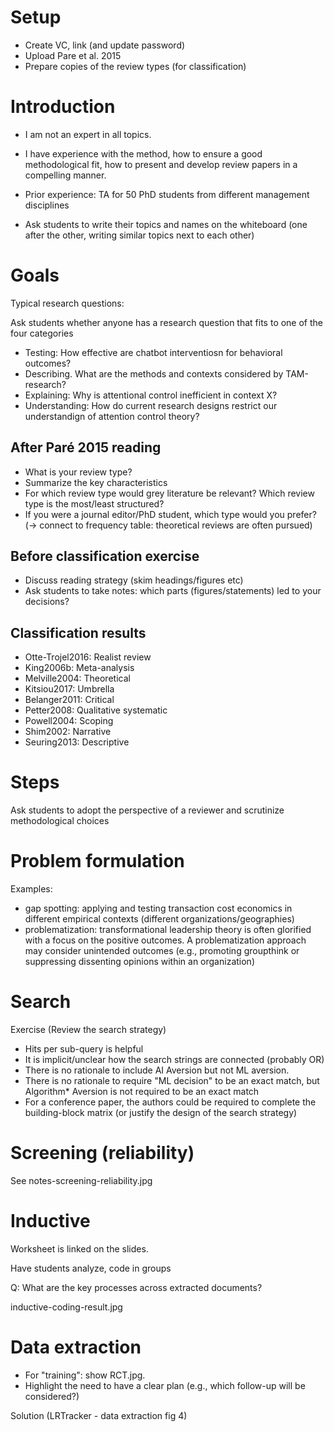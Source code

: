 
# Setup

- Create VC, link (and update password)
- Upload Pare et al. 2015
- Prepare copies of the review types (for classification)

# Introduction

- I am not an expert in all topics. 
- I have experience with the method, how to ensure a good methodological fit, how to present and develop review papers in a compelling manner.
- Prior experience: TA for 50 PhD students from different management disciplines

- Ask students to write their topics and names on the whiteboard (one after the other, writing similar topics next to each other)

# Goals

Typical research questions:

Ask students whether anyone has a research question that fits to one of the four categories

- Testing: How effective are chatbot interventiosn for behavioral outcomes?
- Describing. What are the methods and contexts considered by TAM-research?
- Explaining: Why is attentional control inefficient in context X?
- Understanding: How do current research designs restrict our understandign of attention control theory?


## After Paré 2015 reading

- What is your review type?
- Summarize the key characteristics
- For which review type would grey literature be relevant? Which review type is the most/least structured?
- If you were a journal editor/PhD student, which type would you prefer? (-> connect to frequency table: theoretical reviews are often pursued)


## Before classification exercise

- Discuss reading strategy (skim headings/figures etc)
- Ask students to take notes: which parts (figures/statements) led to your decisions?


## Classification results

- Otte-Trojel2016: Realist review
- King2006b: Meta-analysis
- Melville2004: Theoretical
- Kitsiou2017: Umbrella
- Belanger2011: Critical
- Petter2008: Qualitative systematic
- Powell2004: Scoping
- Shim2002: Narrative
- Seuring2013: Descriptive


# Steps

Ask students to adopt the perspective of a reviewer and scrutinize methodological choices


# Problem formulation

Examples:

- gap spotting: applying and testing transaction cost economics in different empirical contexts (different organizations/geographies)
- problematization: transformational leadership theory is often glorified with a focus on the positive outcomes. A problematization approach may consider unintended outcomes (e.g., promoting groupthink or suppressing dissenting opinions within an organization)

# Search

Exercise (Review the search strategy)

- Hits per sub-query is helpful
- It is implicit/unclear how the search strings are connected (probably OR)
- There is no rationale to include AI Aversion but not ML aversion.
- There is no rationale to require "ML decision" to be an exact match, but Algorithm* Aversion is not required to be an exact match
- For a conference paper, the authors could be required to complete the building-block matrix (or justify the design of the search strategy)

# Screening (reliability)

See notes-screening-reliability.jpg

# Inductive

Worksheet is linked on the slides.

Have students analyze, code in groups

Q: What are the key processes across extracted documents?

inductive-coding-result.jpg

# Data extraction

- For "training": show RCT.jpg.
- Highlight the need to have a clear plan (e.g., which follow-up will be considered?)

Solution (LRTracker - data extraction fig 4)


